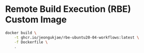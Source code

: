 # Remote Build Execution (RBE) Custom Image

```sh
docker build \
    -t ghcr.io/jeongukjae/rbe-ubuntu20-04-workflows:latest \
    -f Dockerfile \
    .
```
